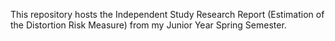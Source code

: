 This repository hosts the Independent Study Research Report (Estimation of the Distortion Risk Measure) from my Junior Year Spring Semester.








